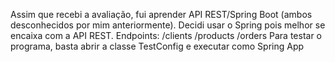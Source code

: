 Assim que recebi a avaliação, fui aprender API REST/Spring Boot (ambos desconhecidos por mim anteriormente).
Decidi usar o Spring pois melhor se encaixa com a API REST. 
Endpoints: 
/clients
/products
/orders
Para testar o programa, basta abrir a classe TestConfig e executar como Spring App
